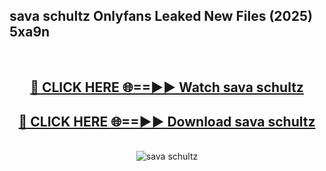 <h2>sava schultz Onlyfans Leaked New Files (2025) 5xa9n</h2>
<br>
<div align="center">
<h2><a href="https://mediafiles.top/sava_schultz&ref=git" rel="nofollow">🔴 CLICK HERE 🌐==►► Watch sava schultz</a></h2>
<h2><a href="https://mediafiles.top/sava_schultz&ref=git" rel="nofollow">🔴 CLICK HERE 🌐==►► Download sava schultz</a></h2>
<br>
<a href="https://mediafiles.top/sava_schultz&ref=git" rel="nofollow" data-target="animated-image.originalLink"><img src="https://i.ibb.co.com/xMMVF88/686577567.gif" alt="sava schultz" style="max-width: 100%; display: inline-block;" data-target="animated-image.originalImage"></a>
</div>
<br>
<br>